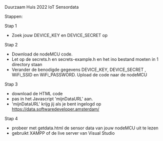 
Duurzaam Huis 2022 IoT Sensordata


Stappen:

Stap 1
- Zoek jouw DEVICE_KEY en DEVICE_SECRET op

Stap 2
- Download de nodeMCU code. 
- Let op de secrets.h en secrets-example.h en het ino bestand moeten in 1 directory staan
- Verander de benodigde gegevens  DEVICE_KEY, DEVICE_SECRET , WiFi_SSID en WiFi_PASSWORD. Upload de code naar de nodeMCU

Stap 3
- download de HTML code
- pas in het Javascript 'mijnDataURL' aan.
- 'mijnDataURL' krijg jij als je bent ingelogd op https://data.softwaredeveloper.amsterdam/

Stap 4
- probeer met getdata.html de sensor data van jouw nodeMCU uit te lezen
- gebruikt XAMPP of de live server van Visual Studio
